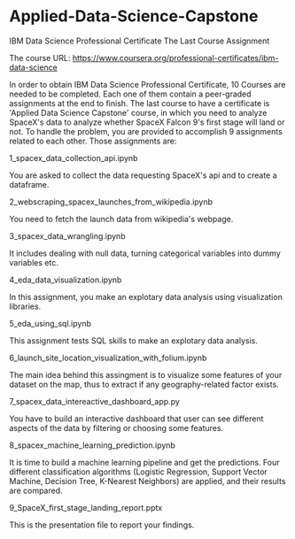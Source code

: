 # Applied-Data-Science-Capstone
IBM Data Science Professional Certificate The Last Course Assignment

The course URL: https://www.coursera.org/professional-certificates/ibm-data-science

In order to obtain IBM Data Science Professional Certificate, 10 Courses are needed to be completed. Each one of them contain a peer-graded assignments at the end to finish. The last course to have a certificate is 'Applied Data Science Capstone' course, in which you need to analyze SpaceX's data to analyze whether SpaceX Falcon 9's first stage will land or not. To handle the problem, you are provided to accomplish 9 assignments related to each other. Those assignments are: 

1_spacex_data_collection_api.ipynb

You are asked to collect the data requesting SpaceX's api and to create a dataframe.

2_webscraping_spacex_launches_from_wikipedia.ipynb

You need to fetch the launch data from wikipedia's webpage.

3_spacex_data_wrangling.ipynb

It includes dealing with null data, turning categorical variables into dummy variables etc.

4_eda_data_visualization.ipynb

In this assignment, you make an explotary data analysis using visualization libraries.

5_eda_using_sql.ipynb

This assignment tests SQL skills to make an explotary data analysis.

6_launch_site_location_visualization_with_folium.ipynb

The main idea behind this assingment is to visualize some features of your dataset on the map, thus to extract if any geography-related factor exists. 

7_spacex_data_intereactive_dashboard_app.py

You have to build an interactive dashboard that user can see different aspects of the data by filtering or choosing some features.

8_spacex_machine_learning_prediction.ipynb

It is time to build a machine learning pipeline and get the predictions. Four different classification algorithms (Logistic Regression, Support Vector Machine, Decision Tree, K-Nearest Neighbors) are applied, and their results are compared.

9_SpaceX_first_stage_landing_report.pptx

This is the presentation file to report your findings.

